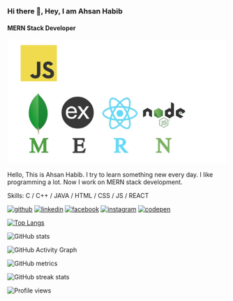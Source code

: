 ### Hi there 👋, Hey, I am Ahsan Habib
#### MERN Stack Developer
![MERN Stack Developer](https://github.com/Ahsan75412/ashan75412/blob/main/gitbannerimage.jpg)

Hello, This is  Ahsan Habib. I try to learn something new every day. I like programming a lot. Now I work on MERN stack development.

Skills: C /  C++ / JAVA / HTML / CSS / JS / REACT 



[<img src='https://cdn.jsdelivr.net/npm/simple-icons@3.0.1/icons/github.svg' alt='github' height='40'>](https://github.com/ahsan75412)  [<img src='https://cdn.jsdelivr.net/npm/simple-icons@3.0.1/icons/linkedin.svg' alt='linkedin' height='40'>](https://www.linkedin.com/in/ahsan-habib-programmer/)  [<img src='https://cdn.jsdelivr.net/npm/simple-icons@3.0.1/icons/facebook.svg' alt='facebook' height='40'>](https://www.facebook.com/ahsanhabib.mradul)  [<img src='https://cdn.jsdelivr.net/npm/simple-icons@3.0.1/icons/instagram.svg' alt='instagram' height='40'>](https://www.instagram.com/ahsan_programmer/)  [<img src='https://cdn.jsdelivr.net/npm/simple-icons@3.0.1/icons/codepen.svg' alt='codepen' height='40'>](https://codepen.io/ahsan754)  

[![Top Langs](https://github-readme-stats.vercel.app/api/top-langs/?username=ahsan75412)](https://github.com/anuraghazra/github-readme-stats)

![GitHub stats](https://github-readme-stats.vercel.app/api?username=ahsan75412&show_icons=true)  

![GitHub Activity Graph](https://activity-graph.herokuapp.com/graph?username=ahsan75412)  

![GitHub metrics](https://metrics.lecoq.io/ahsan75412)  

![GitHub streak stats](https://github-readme-streak-stats.herokuapp.com/?user=ahsan75412)  

![Profile views](https://gpvc.arturio.dev/ahsan75412)  
